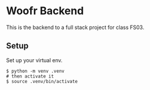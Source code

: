 # Woofr Backend

This is the backend to a full stack project for class FS03.

## Setup

Set up your virtual env.

```shell
$ python -m venv .venv
# then activate it
$ source .venv/bin/activate
```
